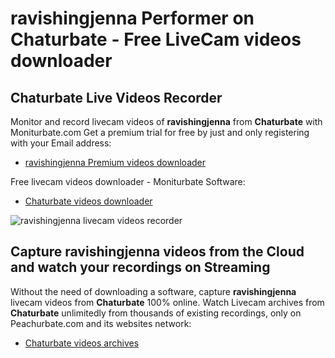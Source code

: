 # ravishingjenna Performer on Chaturbate - Free LiveCam videos downloader

## Chaturbate Live Videos Recorder

Monitor and record livecam videos of **ravishingjenna** from **Chaturbate** with Moniturbate.com
Get a premium trial for free by just and only registering with your Email address:
* [ravishingjenna Premium videos downloader](https://moniturbate.com/request-demo-licence-key.html)

Free livecam videos downloader - Moniturbate Software:
* [Chaturbate videos downloader](https://moniturbate.com/moniturbate-download-software.html)

![ravishingjenna livecam videos recorder](https://peachurnet.com/templates/moniturbate-software.png)


## Capture ravishingjenna videos from the Cloud and watch your recordings on Streaming

Without the need of downloading a software, capture **ravishingjenna** livecam videos from **Chaturbate** 100% online.
Watch Livecam archives from **Chaturbate** unlimitedly from thousands of existing recordings, only on Peachurbate.com and its websites network:
* [Chaturbate videos archives](https://peachurnet.com/)